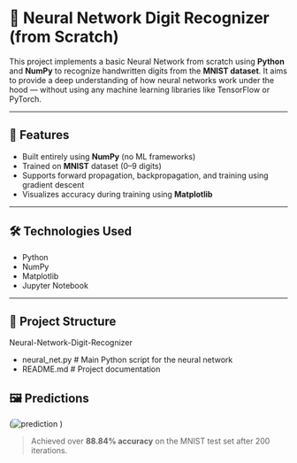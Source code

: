 # 🧠 Neural Network Digit Recognizer (from Scratch)

This project implements a basic Neural Network from scratch using **Python** and **NumPy** to recognize handwritten digits from the **MNIST dataset**. It aims to provide a deep understanding of how neural networks work under the hood — without using any machine learning libraries like TensorFlow or PyTorch.

---

## 📌 Features

- Built entirely using **NumPy** (no ML frameworks)
- Trained on **MNIST** dataset (0–9 digits)
- Supports forward propagation, backpropagation, and training using gradient descent
- Visualizes accuracy during training using **Matplotlib**

---

## 🛠️ Technologies Used

- Python
- NumPy
- Matplotlib
- Jupyter Notebook

---

## 📂 Project Structure

Neural-Network-Digit-Recognizer
- neural_net.py # Main Python script for the neural network
- README.md # Project documentation

## 🖼️ Predictions

(![prediction](https://github.com/user-attachments/assets/f369fbae-5799-4116-8750-ce9d988d5a73)
)

> Achieved over **88.84% accuracy** on the MNIST test set after 200 iterations.
